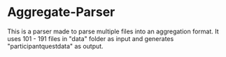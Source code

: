 # Aggregate-Parser
This is a parser made to parse multiple files into an aggregation format. It uses  101 - 191 files in "data" folder as input and generates "participantquestdata" as output.
